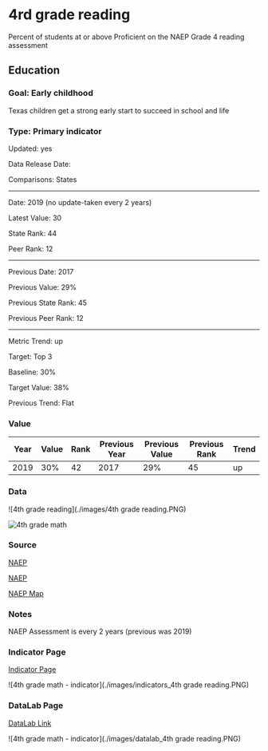 # 4rd grade reading

Percent of students at or above Proficient on the NAEP Grade 4 reading assessment

## Education

### Goal: Early childhood

Texas children get a strong early start to succeed in school and life

### Type: Primary indicator

Updated: yes

Data Release Date: 

Comparisons: States

----

Date: 2019 (no update-taken every 2 years)

Latest Value: 30

State Rank: 44

Peer Rank: 12

----

Previous Date: 2017

Previous Value: 29%

Previous State Rank: 45

Previous Peer Rank: 12


----
Metric Trend: up

Target: Top 3

Baseline: 30%

Target Value: 38%

Previous Trend: Flat



### Value

| Year        |  Value      | Rank        | Previous Year| Previous Value| Previous Rank  | Trend | 
| ----------- | ----------- | ----------- | ----------- | ----------- | ----------- | -----------|
|    2019     |    30%      | 42          |      2017   |   29%       |    45       |    up      | 

### **Data**

![4th grade reading](./images/4th grade reading.PNG)

![4th grade math](./images/tx_4th_grade_reading.PNG)


### **Source**

[NAEP](https://www.nationsreportcard.gov/profiles/stateprofile?chort=1&sub=RED&sj=AL&sfj=NP&st=AP&year=2019R3)

[NAEP](https://www.nationsreportcard.gov/ndecore/xplore/NDE)

[NAEP Map](https://www.nationsreportcard.gov/reading/states/scores/?grade=4)

### **Notes**
NAEP Assessment is every 2 years (previous was 2019)


### Indicator Page

[Indicator Page](https://indicators.texas2036.org/indicator/35)

![4th grade math - indicator](./images/indicators_4th grade reading.PNG)


### DataLab Page

[DataLab Link](https://datalab.texas2036.org/igxywpc/national-assessment-of-educational-progress-naep-assessments-of-united-states?accesskey=xojlwjb)

![4th grade math - indicator](./images/datalab_4th grade reading.PNG)
